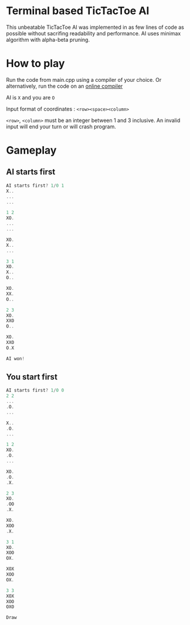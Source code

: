 # Terminal based TicTacToe AI
This unbeatable TicTacToe AI was implemented in as few lines of code as possible without sacrifing readability and performance. AI uses minimax algorithm with alpha-beta pruning.
# How to play #
Run the code from main.cpp using a compiler of your choice. Or alternatively, run the code on an [online compiler](https://www.onlinegdb.com/online_c++_compiler)

AI is `X` and you are `O`

Input format of coordinates : `<row><space><column>`

`<row>`, `<column>` must be an integer between 1 and 3 inclusive. An invalid input will end your turn or will crash program.
# Gameplay #

## AI starts first ##
```cpp
AI starts first? 1/0 1
X..
...
...

1 2
XO.
...
...

XO.
X..
...

3 1
XO.
X..
O..

XO.
XX.
O..

2 3
XO.
XXO
O..

XO.
XXO
O.X

AI won!

```

## You start first ##
```cpp
AI starts first? 1/0 0
2 2
...
.O.
...

X..
.O.
...

1 2
XO.
.O.
...

XO.
.O.
.X.

2 3
XO.
.OO
.X.

XO.
XOO
.X.

3 1
XO.
XOO
OX.

XOX
XOO
OX.

3 3
XOX
XOO
OXO

Draw


```
